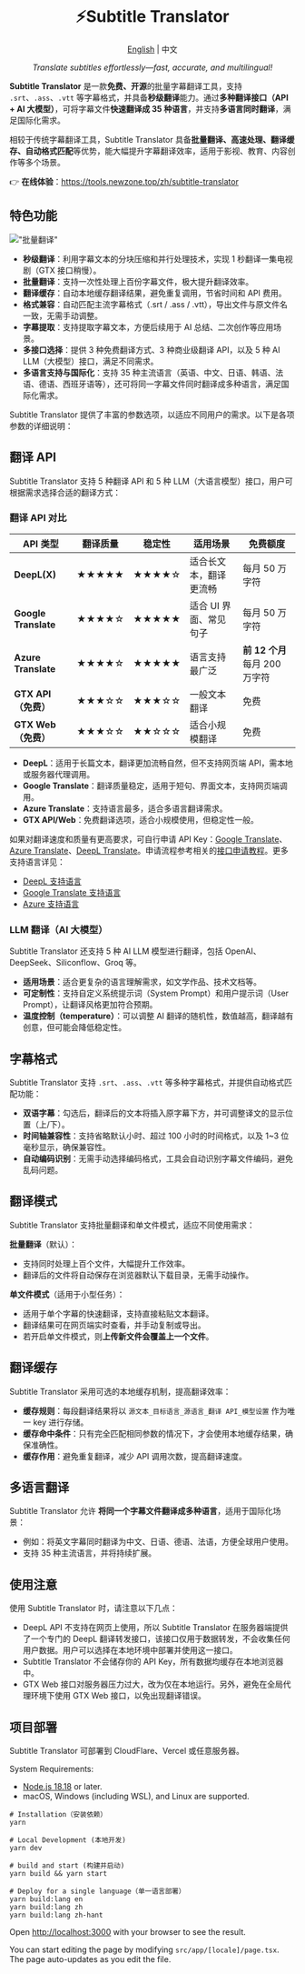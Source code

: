<h1 align="center">
⚡️Subtitle Translator
</h1>
<p align="center">
    <a href="./README.md">English</a> | 中文
</p>
<p align="center">
    <em>Translate subtitles effortlessly—fast, accurate, and multilingual!</em>
</p>

**Subtitle Translator** 是一款**免费、开源**的批量字幕翻译工具，支持 `.srt`、`.ass`、`.vtt` 等字幕格式，并具备**秒级翻译**能力。通过**多种翻译接口（API + AI 大模型）**，可将字幕文件**快速翻译成 35 种语言**，并支持**多语言同时翻译**，满足国际化需求。  

相较于传统字幕翻译工具，Subtitle Translator 具备**批量翻译、高速处理、翻译缓存、自动格式匹配**等优势，能大幅提升字幕翻译效率，适用于影视、教育、内容创作等多个场景。  

👉 **在线体验**：<https://tools.newzone.top/zh/subtitle-translator>

## 特色功能

!["批量翻译"](https://img.newzone.top/subtile-translator.gif?imageMogr2/format/webp "批量翻译")

- **秒级翻译**：利用字幕文本的分块压缩和并行处理技术，实现 1 秒翻译一集电视剧（GTX 接口稍慢）。  
- **批量翻译**：支持一次性处理上百份字幕文件，极大提升翻译效率。  
- **翻译缓存**：自动本地缓存翻译结果，避免重复调用，节省时间和 API 费用。  
- **格式兼容**：自动匹配主流字幕格式（.srt / .ass / .vtt），导出文件与原文件名一致，无需手动调整。
- **字幕提取**：支持提取字幕文本，方便后续用于 AI 总结、二次创作等应用场景。
- **多接口选择**：提供 3 种免费翻译方式、3 种商业级翻译 API，以及 5 种 AI LLM（大模型）接口，满足不同需求。  
- **多语言支持与国际化**：支持 35 种主流语言（英语、中文、日语、韩语、法语、德语、西班牙语等），还可将同一字幕文件同时翻译成多种语言，满足国际化需求。

Subtitle Translator 提供了丰富的参数选项，以适应不同用户的需求。以下是各项参数的详细说明：

## 翻译 API

Subtitle Translator 支持 5 种翻译 API 和 5 种 LLM（大语言模型）接口，用户可根据需求选择合适的翻译方式：  

### 翻译 API 对比

| API 类型 | 翻译质量 | 稳定性 | 适用场景 | 免费额度 |  
|----------|----------|----------|----------|----------|  
| **DeepL(X)** | ★★★★★ | ★★★★☆ | 适合长文本，翻译更流畅 | 每月 50 万字符 |  
| **Google Translate** | ★★★★☆ | ★★★★★ | 适合 UI 界面、常见句子 | 每月 50 万字符 |  
| **Azure Translate** | ★★★★☆ | ★★★★★ | 语言支持最广泛 | **前 12 个月** 每月 200 万字符 |  
| **GTX API（免费）** | ★★★☆☆ | ★★★☆☆ | 一般文本翻译 | 免费 |  
| **GTX Web（免费）** | ★★★☆☆ | ★★☆☆☆ | 适合小规模翻译 | 免费 |  

- **DeepL**：适用于长篇文本，翻译更加流畅自然，但不支持网页端 API，需本地或服务器代理调用。  
- **Google Translate**：翻译质量稳定，适用于短句、界面文本，支持网页端调用。  
- **Azure Translate**：支持语言最多，适合多语言翻译需求。  
- **GTX API/Web**：免费翻译选项，适合小规模使用，但稳定性一般。  

如果对翻译速度和质量有更高要求，可自行申请 API Key：[Google Translate](https://cloud.google.com/translate/docs/setup?hl=zh-cn)、[Azure Translate](https://learn.microsoft.com/zh-cn/azure/ai-services/translator/reference/v3-0-translate)、[DeepL Translate](https://www.deepl.com/your-account/keys)。申请流程参考相关的[接口申请教程](https://ttime.timerecord.cn/service/translate/google.html)。更多支持语言详见：  

- [DeepL 支持语言](https://developers.deepl.com/docs/v/zh/api-reference/languages)  
- [Google Translate 支持语言](https://cloud.google.com/translate/docs/languages?hl=zh-cn)  
- [Azure 支持语言](https://learn.microsoft.com/zh-cn/azure/ai-services/translator/language-support)  

### LLM 翻译（AI 大模型）

Subtitle Translator 还支持 5 种 AI LLM 模型进行翻译，包括 OpenAI、DeepSeek、Siliconflow、Groq 等。  

- **适用场景**：适合更复杂的语言理解需求，如文学作品、技术文档等。  
- **可定制性**：支持自定义系统提示词（System Prompt）和用户提示词（User Prompt），让翻译风格更加符合预期。  
- **温度控制（temperature）**：可以调整 AI 翻译的随机性，数值越高，翻译越有创意，但可能会降低稳定性。  

## 字幕格式

Subtitle Translator 支持 `.srt`、`.ass`、`.vtt` 等多种字幕格式，并提供自动格式匹配功能：  

- **双语字幕**：勾选后，翻译后的文本将插入原字幕下方，并可调整译文的显示位置（上/下）。  
- **时间轴兼容性**：支持省略默认小时、超过 100 小时的时间格式，以及 1~3 位毫秒显示，确保兼容性。  
- **自动编码识别**：无需手动选择编码格式，工具会自动识别字幕文件编码，避免乱码问题。  

## 翻译模式  

Subtitle Translator 支持批量翻译和单文件模式，适应不同使用需求：  

**批量翻译**（默认）：

- 支持同时处理上百个文件，大幅提升工作效率。  
- 翻译后的文件将自动保存在浏览器默认下载目录，无需手动操作。  

**单文件模式**（适用于小型任务）：

- 适用于单个字幕的快速翻译，支持直接粘贴文本翻译。  
- 翻译结果可在网页端实时查看，并手动复制或导出。  
- 若开启单文件模式，则**上传新文件会覆盖上一个文件**。  

## 翻译缓存

Subtitle Translator 采用可选的本地缓存机制，提高翻译效率：  

- **缓存规则**：每段翻译结果将以 `源文本_目标语言_源语言_翻译 API_模型设置` 作为唯一 key 进行存储。  
- **缓存命中条件**：只有完全匹配相同参数的情况下，才会使用本地缓存结果，确保准确性。  
- **缓存作用**：避免重复翻译，减少 API 调用次数，提高翻译速度。  

## 多语言翻译

Subtitle Translator 允许 **将同一个字幕文件翻译成多种语言**，适用于国际化场景：  

- 例如：将英文字幕同时翻译为中文、日语、德语、法语，方便全球用户使用。  
- 支持 35 种主流语言，并将持续扩展。  

## 使用注意

使用 Subtitle Translator 时，请注意以下几点：

- DeepL API 不支持在网页上使用，所以 Subtitle Translator 在服务器端提供了一个专门的 DeepL 翻译转发接口，该接口仅用于数据转发，不会收集任何用户数据。用户可以选择在本地环境中部署并使用这一接口。
- Subtitle Translator 不会储存你的 API Key，所有数据均缓存在本地浏览器中。
- GTX Web 接口对服务器压力过大，改为仅在本地运行。另外，避免在全局代理环境下使用 GTX Web 接口，以免出现翻译错误。

## 项目部署

Subtitle Translator 可部署到 CloudFlare、Vercel 或任意服务器。

System Requirements:

- [Node.js 18.18](https://nodejs.org/) or later.
- macOS, Windows (including WSL), and Linux are supported.

```shell
# Installation（安装依赖）
yarn

# Local Development (本地开发)
yarn dev

# build and start (构建并启动)
yarn build && yarn start

# Deploy for a single language（单一语言部署）
yarn build:lang en
yarn build:lang zh
yarn build:lang zh-hant
```

Open [http://localhost:3000](http://localhost:3000) with your browser to see the result.

You can start editing the page by modifying `src/app/[locale]/page.tsx`. The page auto-updates as you edit the file.
